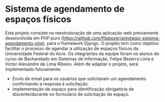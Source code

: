 # Sistema de agendamento de espaços físicos
Este projeto consiste na reestruturação de uma aplicação web previamente desenvolvida em PHP puro (https://github.com/flipbezerra/estagio-sistema-agendamento-php), para o framework Django. O projeto tem como objetivo facilitar o processo de agendar a utilização de espaços físicos da Universidade Federal do Acre. Os integrantes da equipe foram os alunos do curso de Bacharelado em Sistemas de Informação, Felipe Bezerra Lima e Victor Alexandre de Lima Ribeiro.
Além de adaptar o projeto, será implementado futuramente:
- Envio de email para os usuários que solicitaram um agendamento confirmando a resposta à solicitação.
- Implementação de espaço para identificação obrigatória de discente/docente no formulário de solicitação de espaço.
